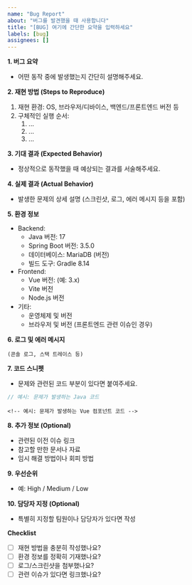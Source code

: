 ```yaml
---
name: "Bug Report"
about: "버그를 발견했을 때 사용합니다"
title: "[BUG] 여기에 간단한 요약을 입력하세요"
labels: [bug]
assignees: []
---
```


**1. 버그 요약**
- 어떤 동작 중에 발생했는지 간단히 설명해주세요.

**2. 재현 방법 (Steps to Reproduce)**
1. 재현 환경: OS, 브라우저/디바이스, 백엔드/프론트엔드 버전 등
2. 구체적인 실행 순서:
   1. ...
   2. ...
   3. ...

**3. 기대 결과 (Expected Behavior)**
- 정상적으로 동작했을 때 예상되는 결과를 서술해주세요.

**4. 실제 결과 (Actual Behavior)**
- 발생한 문제의 상세 설명 (스크린샷, 로그, 에러 메시지 등을 포함)

**5. 환경 정보**
- Backend:
  - Java 버전: 17
  - Spring Boot 버전: 3.5.0
  - 데이터베이스: MariaDB (버전)
  - 빌드 도구: Gradle 8.14
- Frontend:
  - Vue 버전: (예: 3.x)
  - Vite 버전
  - Node.js 버전
- 기타:
  - 운영체제 및 버전
  - 브라우저 및 버전 (프론트엔드 관련 이슈인 경우)

**6. 로그 및 에러 메시지**
```
(콘솔 로그, 스택 트레이스 등)
```

**7. 코드 스니펫**
- 문제와 관련된 코드 부분이 있다면 붙여주세요.

```java
// 예시: 문제가 발생하는 Java 코드
```

```vue
<!-- 예시: 문제가 발생하는 Vue 컴포넌트 코드 -->
```

**8. 추가 정보 (Optional)**
- 관련된 이전 이슈 링크
- 참고할 만한 문서나 자료
- 임시 해결 방법이나 회피 방법

**9. 우선순위**
- 예: High / Medium / Low

**10. 담당자 지정 (Optional)**
- 특별히 지정할 팀원이나 담당자가 있다면 작성

**Checklist**
- [ ] 재현 방법을 충분히 작성했나요?
- [ ] 환경 정보를 정확히 기재했나요?
- [ ] 로그/스크린샷을 첨부했나요?
- [ ] 관련 이슈가 있다면 링크했나요?